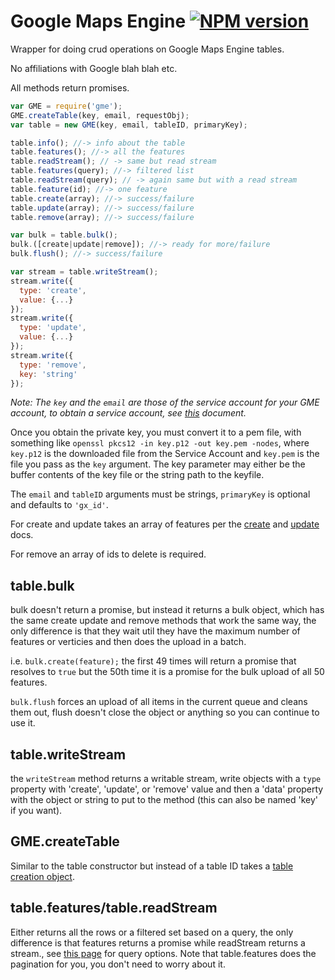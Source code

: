 Google Maps Engine [![NPM version](https://badge.fury.io/js/gme.svg)](http://badge.fury.io/js/gme)
======

Wrapper for doing crud operations on Google Maps Engine tables.

No affiliations with Google blah blah etc.

All methods return promises.

```javascript
var GME = require('gme');
GME.createTable(key, email, requestObj);
var table = new GME(key, email, tableID, primaryKey);

table.info(); //-> info about the table
table.features(); //-> all the features
table.readStream(); // -> same but read stream
table.features(query); //-> filtered list
table.readStream(query); // -> again same but with a read stream
table.feature(id); //-> one feature
table.create(array); //-> success/failure
table.update(array); //-> success/failure
table.remove(array); //-> success/failure

var bulk = table.bulk();
bulk.([create|update|remove]); //-> ready for more/failure
bulk.flush(); //-> success/failure

var stream = table.writeStream();
stream.write({
  type: 'create',
  value: {...}
});
stream.write({
  type: 'update',
  value: {...}
});
stream.write({
  type: 'remove',
  key: 'string'
});
```

_Note: The `key` and the `email` are those of the service account for your GME account, to obtain a service account,
see [this](https://developers.google.com/maps-engine/documentation/oauth/serviceaccount) document._

Once you obtain the private key, you must convert it to a pem file, with something like `openssl pkcs12 -in key.p12 -out key.pem -nodes`, where `key.p12` is the downloaded file from the Service Account and `key.pem` is the file you pass as the `key` argument. The key parameter may either be the buffer contents of the key file or the string path to the keyfile.

The `email` and `tableID` arguments must be strings, `primaryKey` is optional and defaults to `'gx_id'`. 


For create and update takes an array of features per the [create](https://developers.google.com/maps-engine/documentation/feature-create) and [update](https://developers.google.com/maps-engine/documentation/feature-update) docs.

For remove an array of ids to delete is required.

## table.bulk

bulk doesn't return a promise, but instead it returns a bulk object, which has the same create update and remove methods that work the same way, the only difference is that they wait util they have the maximum number of features or verticies and then does the upload in a batch.

i.e. `bulk.create(feature);` the first 49 times will return a promise that resolves to `true` but the 50th time it is a promise for the bulk upload of all 50 features.

`bulk.flush` forces an upload of all items in the current queue and cleans them out, flush doesn't close the object or anything so you can continue to use it.

## table.writeStream

the `writeStream` method returns a writable stream, write objects with a `type` property with 'create', 'update', or 'remove' value and then a 'data' property with the object or string to put to the method (this can also be named 'key' if you want).

## GME.createTable

Similar to the table constructor but instead of a table ID takes a [table creation object](https://developers.google.com/maps-engine/documentation/table-create#table_create_requests).


## table.features/table.readStream

Either returns all the rows or a filtered set based on a query, the only difference is that features returns a promise while readStream returns a stream., see [this page](https://developers.google.com/maps-engine/documentation/read#queries) for query options. Note that table.features does the pagination for you, you don't need to worry about it.
